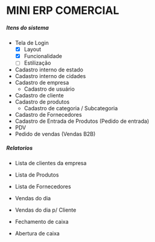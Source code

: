 # MINI ERP COMERCIAL

##### Itens do sistema

- Tela de Login
  - [x] Layout
  - [x] Funcionalidade
  - [ ] Estilização
- Cadastro interno de estado
- Cadastro interno de cidades
- Cadastro de empresa
  - Cadastro de usuário
- Cadastro de cliente
- Cadastro de produtos
  - Cadastro de categoria / Subcategoria
- Cadastro de Fornecedores
- Cadastro de Entrada de Produtos (Pedido de entrada)
- PDV
- Pedido de vendas (Vendas B2B)

##### Relatorios

- Lista de clientes da empresa
- Lista de Produtos
- Lista de Fornecedores

- Vendas do dia
- Vendas do dia p/ Cliente
- Fechamento de caixa
- Abertura de caixa
